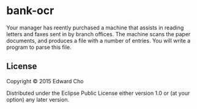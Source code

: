 # bank-ocr

Your manager has reently purchased a machine that assists in reading
letters and faxes sent in by branch offices. The machine scans the
paper documents, and produces a file with a number of entries. You
will write a program to parse this file.

## License

Copyright © 2015 Edward Cho

Distributed under the Eclipse Public License either version 1.0 or (at
your option) any later version.
